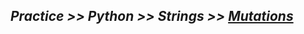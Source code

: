 ## ***Practice >> Python >> Strings >> [Mutations](https://www.hackerrank.com/challenges/python-mutations/problem)***

